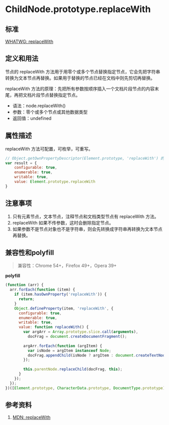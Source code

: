 # ChildNode.prototype.replaceWith

## 标准
[WHATWG: replaceWith](https://dom.spec.whatwg.org/#dom-childnode-replaceWith)

## 定义和用法
节点的 replaceWith 方法用于用零个或多个节点替换指定节点，它会先把字符串转换为文本节点再替换。如果用于替换的节点已经在文档中则先剪切再替换。

replaceWith 方法的原理：先把所有参数按顺序插入一个文档片段节点的内容末尾，再把文档片段节点替换指定节点。

- 语法：node.replaceWith()
- 参数：零个或多个节点或其他数据类型
- 返回值：undefined

## 属性描述
replaceWith 方法可配置，可枚举，可重写。
```javascript
// Object.getOwnPropertyDescriptor(Element.prototype, 'replaceWith') 的结果如下：
var result = {
    configurable: true,
    enumerable: true,
    writable: true,
    value: Element.prototype.replaceWith
}
```

## 注意事项
1. 只有元素节点，文本节点，注释节点和文档类型节点有 replaceWith 方法。
2. replaceWith 如果不传参数，这时会删除指定节点。
3. 如果参数不是节点对象也不是字符串，则会先转换成字符串再转换为文本节点再替换。

## 兼容性和polyfill
> 兼容性：Chrome 54+，Firefox 49+，Opera 39+

**polyfill**
```javascript
(function (arr) {
  arr.forEach(function (item) {
    if (item.hasOwnProperty('replaceWith')) {
      return;
    }
    Object.defineProperty(item, 'replaceWith', {
      configurable: true,
      enumerable: true,
      writable: true,
      value: function replaceWith() {
        var argArr = Array.prototype.slice.call(arguments),
          docFrag = document.createDocumentFragment();
        
        argArr.forEach(function (argItem) {
          var isNode = argItem instanceof Node;
          docFrag.appendChild(isNode ? argItem : document.createTextNode(String(argItem)));
        });
        
        this.parentNode.replaceChild(docFrag, this);
      }
    });
  });
})([Element.prototype, CharacterData.prototype, DocumentType.prototype]);
```

## 参考资料
1. [MDN: replaceWith](https://developer.mozilla.org/en-US/docs/Web/API/ChildNode/replaceWith)
